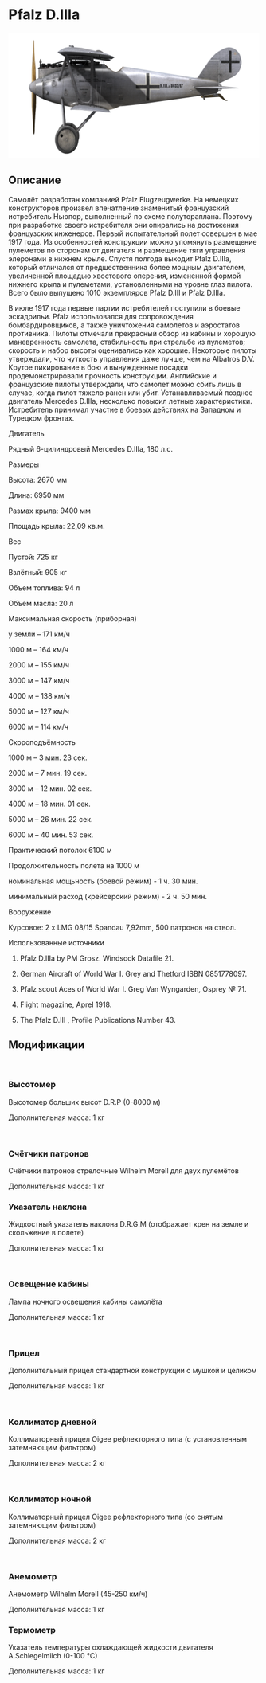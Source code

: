 # Pfalz D.IIIa
  

  
![pfalzd3a](../images/pfalzd3a.png)
  

  
## Описание
  

  
Самолёт разработан компанией Pfalz Flugzeugwerke. На немецких конструкторов произвел впечатление знаменитый французский истребитель Ньюпор, выполненный по схеме полутораплана. Поэтому при разработке своего истребителя они опирались на достижения французских инженеров. Первый испытательный полет совершен в мае 1917 года. Из особенностей конструкции можно упомянуть размещение пулеметов по сторонам от двигателя и размещение тяги управления элеронами в нижнем крыле. Спустя полгода выходит Pfalz D.IIIa, который отличался от предшественника более мощным двигателем, увеличенной площадью хвостового оперения, измененной формой нижнего крыла и пулеметами, установленными на уровне глаз пилота. Всего было выпущено 1010 экземпляров Pfalz D.III и Pfalz D.IIIa.
  

  
В июле 1917 года первые партии истребителей поступили в боевые эскадрильи. Pfalz использовался для сопровождения бомбардировщиков, а также уничтожения самолетов и аэростатов противника. Пилоты отмечали прекрасный обзор из кабины и хорошую маневренность самолета, стабильность при стрельбе из пулеметов; скорость и набор высоты оценивались как хорошие. Некоторые пилоты утверждали, что чуткость управления даже лучше, чем на Albatros D.V. Крутое пикирование в бою и вынужденные посадки продемонстрировали прочность конструкции. Английские и французские пилоты утверждали, что самолет можно сбить лишь в случае, когда пилот тяжело ранен или убит. Устанавливаемый позднее двигатель Mercedes D.IIIa, несколько повысил летные характеристики. Истребитель принимал участие в боевых действиях на Западном и Турецком фронтах.
  

  

  
Двигатель
  
Рядный 6-цилиндровый Mercedes D.IIIa, 180 л.с.
  

  
Размеры
  
Высота: 2670 мм
  
Длина: 6950 мм
  
Размах крыла: 9400 мм
  
Площадь крыла: 22,09 кв.м.
  

  
Вес
  
Пустой: 725 кг
  
Взлётный: 905 кг 
  
Объем топлива: 94 л
  
Объем масла: 20 л
  

  
Максимальная скорость (приборная)
  
у земли – 171 км/ч
  
1000 м – 164 км/ч
  
2000 м – 155 км/ч
  
3000 м – 147 км/ч
  
4000 м – 138 км/ч
  
5000 м – 127 км/ч
  
6000 м – 114 км/ч
  

  
Скороподъёмность
  
1000 м –  3 мин. 23 сек.
  
2000 м –  7 мин. 19 сек.
  
3000 м – 12 мин. 02 сек.
  
4000 м – 18 мин. 01 сек.
  
5000 м – 26 мин. 22 сек.
  
6000 м – 40 мин. 53 сек.
  

  
Практический потолок 6100 м
  

  
Продолжительность полета на 1000 м
  
номинальная мощьность (боевой режим) - 1 ч. 30 мин.
  
минимальный расход (крейсерский режим) - 2 ч. 50 мин.
  

  
Вооружение
  
Курсовое: 2 х LMG 08/15 Spandau 7,92mm, 500 патронов на ствол.
  

  
Использованные источники
  
1) Pfalz D.IIIa by PM Grosz. Windsock Datafile 21.
  
2) German Aircraft of World War I. Grey and Thetford ISBN 0851778097.
  
3) Pfalz scout Aces of World War I.  Greg Van Wyngarden, Osprey № 71.
  
4) Flight magazine, Aprel 1918.
  
5) The Pfalz D.III , Profile Publications Number 43.
  

  
## Модификации
  
﻿
  
  
### Высотомер
  

  
Высотомер больших высот D.R.P (0-8000 м)
  
Дополнительная масса: 1 кг
  
﻿
  
  
### Счётчики патронов
  

  
Счётчики патронов стрелочные Wilhelm Morell для двух пулемётов
  
Дополнительная масса: 1 кг﻿
  
  
### Указатель наклона
  

  
Жидкостный указатель наклона D.R.G.M (отображает крен на земле и скольжение в полете)
  
Дополнительная масса: 1 кг
  
﻿
  
  
### Освещение кабины
  

  
Лампа ночного освещения кабины самолёта
  
Дополнительная масса: 1 кг
  
﻿
  
  
### Прицел
  

  
Дополнительный прицел стандартной конструкции с мушкой и целиком
  
Дополнительная масса: 1 кг
  
﻿
  
  
### Коллиматор дневной
  

  
Коллиматорный прицел Oigee рефлекторного типа (с установленным затемняющим фильтром)
  
Дополнительная масса: 2 кг
  
﻿
  
  
### Коллиматор ночной
  

  
Коллиматорный прицел Oigee рефлекторного типа (со снятым затемняющим фильтром)
  
Дополнительная масса: 2 кг
  
﻿
  
  
### Анемометр
  

  
Анемометр Wilhelm Morell (45-250 км/ч)
  
Дополнительная масса: 1 кг
  

  
  
### Термометр
  

  
Указатель температуры охлаждающей жидкости двигателя A.Schlegelmilch (0-100 °C)
  
Дополнительная масса: 1 кг
  
